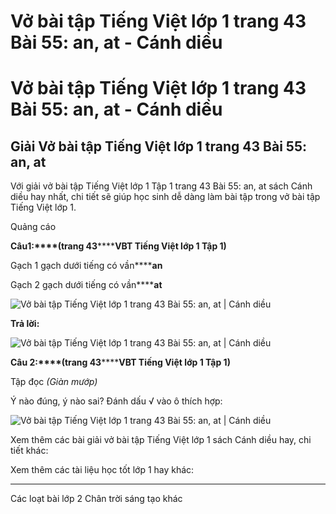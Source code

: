 # Vở bài tập Tiếng Việt lớp 1 trang 43 Bài 55: an, at - Cánh diều

# Vở bài tập Tiếng Việt lớp 1 trang 43 Bài 55: an, at - Cánh diều

## Giải Vở bài tập Tiếng Việt lớp 1 trang 43 Bài 55: an, at

Với giải vở bài tập Tiếng Việt lớp 1 Tập 1 trang 43 Bài 55: an, at sách Cánh diều hay nhất, chi tiết sẽ giúp học sinh dễ dàng làm bài tập trong vở bài tập Tiếng Việt lớp 1.

Quảng cáo

**Câu****1****:****(trang 43********VBT Tiếng Việt lớp 1 Tập 1)**

Gạch 1 gạch dưới tiếng có vần******an**

Gạch 2 gạch dưới tiếng có vần******at**

![Vở bài tập Tiếng Việt lớp 1 trang 43 Bài 55: an, at | Cánh diều](https://www.vietjack.com/vbt-tieng-viet-1-cd/images/bai-55-an-at-1.png)

**Trả lời:**

![Vở bài tập Tiếng Việt lớp 1 trang 43 Bài 55: an, at | Cánh diều](https://www.vietjack.com/vbt-tieng-viet-1-cd/images/bai-55-an-at-2.png)

**Câu 2:****(trang 43********VBT Tiếng Việt lớp 1 Tập 1)**

Tập đọc _(Giàn mướp)_

Ý nào đúng, ý nào sai? Đánh dấu √ vào ô thích hợp:

![Vở bài tập Tiếng Việt lớp 1 trang 43 Bài 55: an, at | Cánh diều](https://www.vietjack.com/vbt-tieng-viet-1-cd/images/bai-55-an-at-3.png)

Xem thêm các bài giải vở bài tập Tiếng Việt lớp 1 sách Cánh diều hay, chi tiết khác:

Xem thêm các tài liệu học tốt lớp 1 hay khác:

* * *

Các loạt bài lớp 2 Chân trời sáng tạo khác
